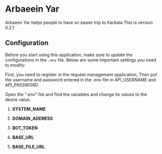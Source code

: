 # Arbaeein Yar
Arbaeen Yar helps people to have an easier trip to Karbala
This is version 0.2.1


## Configuration
Before you start using this application, make sure to update the configurations in the `.env` file. Below are some important settings you need to modify:

First, you need to register in the request management application, Then put the username and password entered in the .env file in API_USERNAME and API_PASSWORD

Open the ".env" file and find the variables and change its values to the desire value.

1. **SYSTEM_NAME**

2. **DOMAIN_ADDRESS**

3. **BOT_TOKEN**

4. **BASE_URL**

5. **BASE_FILE_URL**